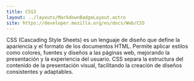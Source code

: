 ```yaml
---
title: CSS3
layout: ../layouts/MarkdownBadgeLayout.astro
site: https://developer.mozilla.org/es/docs/Web/CSS
---
```


CSS (Cascading Style Sheets) es un lenguaje de diseño que define la apariencia y el formato de los documentos HTML. Permite aplicar estilos como colores, fuentes y diseños a las páginas web, mejorando la presentación y la experiencia del usuario. CSS separa la estructura del contenido de la presentación visual, facilitando la creación de diseños consistentes y adaptables.